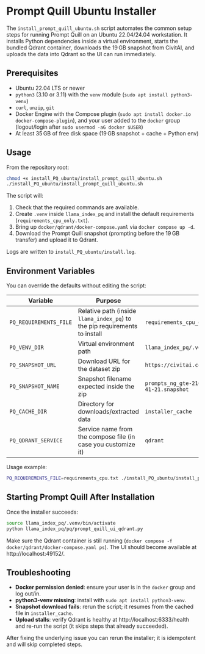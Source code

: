 # Prompt Quill Ubuntu Installer

The `install_prompt_quill_ubuntu.sh` script automates the common setup steps for running Prompt Quill on an Ubuntu 22.04/24.04 workstation. It installs Python dependencies inside a virtual environment, starts the bundled Qdrant container, downloads the 19 GB snapshot from CivitAI, and uploads the data into Qdrant so the UI can run immediately.

## Prerequisites

- Ubuntu 22.04 LTS or newer
- `python3` (3.10 or 3.11) with the `venv` module (`sudo apt install python3-venv`)
- `curl`, `unzip`, `git`
- Docker Engine with the Compose plugin (`sudo apt install docker.io docker-compose-plugin`), and your user added to the `docker` group (logout/login after `sudo usermod -aG docker $USER`)
- At least 35 GB of free disk space (19 GB snapshot + cache + Python env)

## Usage

From the repository root:

```bash
chmod +x install_PQ_ubuntu/install_prompt_quill_ubuntu.sh
./install_PQ_ubuntu/install_prompt_quill_ubuntu.sh
```

The script will:

1. Check that the required commands are available.
2. Create `.venv` inside `llama_index_pq` and install the default requirements (`requirements_cpu_only.txt`).
3. Bring up `docker/qdrant/docker-compose.yaml` via `docker compose up -d`.
4. Download the Prompt Quill snapshot (prompting before the 19 GB transfer) and upload it to Qdrant.

Logs are written to `install_PQ_ubuntu/install.log`.

## Environment Variables

You can override the defaults without editing the script:

| Variable | Purpose | Default |
| --- | --- | --- |
| `PQ_REQUIREMENTS_FILE` | Relative path (inside `llama_index_pq`) to the pip requirements to install | `requirements_cpu_only.txt` |
| `PQ_VENV_DIR` | Virtual environment path | `llama_index_pq/.venv` |
| `PQ_SNAPSHOT_URL` | Download URL for the dataset zip | `https://civitai.com/api/download/models/567736` |
| `PQ_SNAPSHOT_NAME` | Snapshot filename expected inside the zip | `prompts_ng_gte-2103298935062809-2024-06-12-06-41-21.snapshot` |
| `PQ_CACHE_DIR` | Directory for downloads/extracted data | `installer_cache` |
| `PQ_QDRANT_SERVICE` | Service name from the compose file (in case you customize it) | `qdrant` |

Usage example:

```bash
PQ_REQUIREMENTS_FILE=requirements_cpu.txt ./install_PQ_ubuntu/install_prompt_quill_ubuntu.sh
```

## Starting Prompt Quill After Installation

Once the installer succeeds:

```bash
source llama_index_pq/.venv/bin/activate
python llama_index_pq/pq/prompt_quill_ui_qdrant.py
```

Make sure the Qdrant container is still running (`docker compose -f docker/qdrant/docker-compose.yaml ps`). The UI should become available at http://localhost:49152/.

## Troubleshooting

- **Docker permission denied**: ensure your user is in the `docker` group and log out/in.
- **python3-venv missing**: install with `sudo apt install python3-venv`.
- **Snapshot download fails**: rerun the script; it resumes from the cached file in `installer_cache`.
- **Upload stalls**: verify Qdrant is healthy at http://localhost:6333/health and re-run the script (it skips steps that already succeeded).

After fixing the underlying issue you can rerun the installer; it is idempotent and will skip completed steps.
